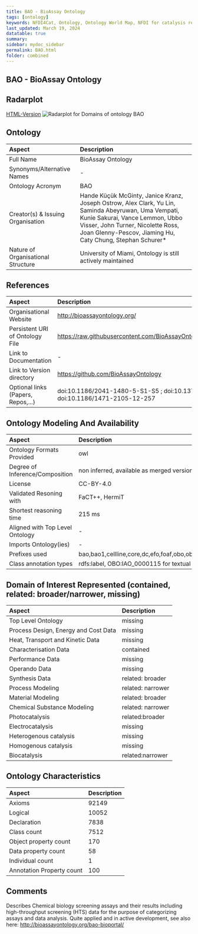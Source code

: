 ```yaml
---
title: BAO - BioAssay Ontology
tags: [ontology]
keywords: NFDI4Cat, Ontology, Ontology World Map, NFDI for catalysis related research, semantic web
last_updated: March 19, 2024
datatable: true
summary:
sidebar: mydoc_sidebar
permalink: BAO.html
folder: combined
---
```

## BAO - BioAssay Ontology


 ## Radarplot 

 [HTML-Version](../radarplots/Radarplot_BAO.html) ![Radarplot for Domains of ontology BAO](../radarplots/Radarplot_BAO.svg) 
## Ontology

|Aspect |Description| 
 |:---|:---|
| Full Name | BioAssay Ontology |
| Synonyms/Alternative Names | - |
| Ontology Acronym | BAO |
| Creator(s) & Issuing Organisation | Hande Küçük McGinty, Janice Kranz, Joseph Ostrow, Alex Clark, Yu Lin, Saminda Abeyruwan, Uma Vempati, Kunie Sakurai, Vance Lemmon, Ubbo Visser, John Turner, Nicolette Ross, Joan Glenny-Pescov, Jiaming Hu, Caty Chung, Stephan Schurer* |
| Nature of Organisational Structure | University of Miami, Ontology is still actively maintained |

## References

|Aspect |Description| 
 |:---|:---|
| Organisational Website | http://bioassayontology.org/ |
| Persistent URI of Ontology File | https://raw.githubusercontent.com/BioAssayOntology/BAO/master/bao_complete_merged.owl |
| Link to Documentation | - |
| Link to Version directory | https://github.com/BioAssayOntology |
| Optional links (Papers, Repos,...) | doi:10.1186/2041-1480-5-S1-S5 ; doi:10.1371/journal.pone.0049198  ; doi:10.1186/1471-2105-12-257 |

## Ontology Modeling And Availability

|Aspect |Description| 
 |:---|:---|
| Ontology Formats Provided | owl |
| Degree of Inference/Composition | non inferred, available as merged version |
| License | CC-BY-4.0 |
| Validated Resoning with | FaCT++, HermiT |
| Shortest reasoning time | 215 ms |
| Aligned with Top Level Ontology | - |
| Imports Ontology(ies) | - |
| Prefixes used | bao,bao1,cellline,core,dc,efo,foaf,obo,oboInOwl,owl,protege,rdf,rdfs,skos,xml,xsd |
| Class annotation types | rdfs:label, OBO:IAO_0000115 for textual definitions |

## Domain of Interest Represented (contained, related: broader/narrower, missing)

|Aspect |Description| 
 |:---|:---|
| Top Level Ontology | missing |
| Process Design, Energy and Cost Data | missing |
| Heat, Transport and Kinetic Data | missing |
| Characterisation Data | contained |
| Performance Data | missing |
| Operando Data | missing |
| Synthesis Data | related: broader |
| Process Modeling | related: narrower |
| Material Modeling | related: broader |
| Chemical Substance Modeling | related: narrower |
| Photocatalysis | related:broader |
| Electrocatalysis | missing |
| Heterogenous catalysis | missing |
| Homogenous catalysis | missing |
| Biocatalysis | related:narrower |

## Ontology Characteristics

|Aspect |Description| 
 |:---|:---|
| Axioms | 92149 |
| Logical | 10052 |
| Declaration | 7838 |
| Class count | 7512 |
| Object property count | 170 |
| Data property count | 58 |
| Individual count | 1 |
| Annotation Property count | 100 |

## Comments

Describes Chemical biology screening assays and their results including high-throughput screening (HTS) data for the purpose of categorizing assays and data analysis.
Quite applied and in active development, see also here: http://bioassayontology.org/bao-bioportal/ 
